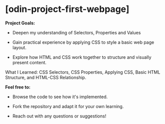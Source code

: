# [odin-project-first-webpage]

**Project Goals:**

* Deepen my understanding of Selectors, Properties and Values
  
* Gain practical experience by applying CSS to style a basic web page layout.
  
* Explore how HTML and CSS work together to structure and visually present content.

What I Learned: CSS Selectors, CSS Properties, Applying CSS, Basic HTML Structure, and HTML-CSS Relationship.

**Feel free to:**

* Browse the code to see how it's implemented.
  
* Fork the repository and adapt it for your own learning.
  
* Reach out with any questions or suggestions!
